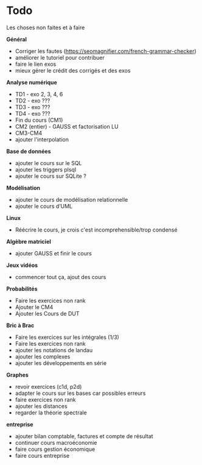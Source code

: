 # Todo

Les choses non faites et à faire

**Général**
* Corriger les fautes (https://seomagnifier.com/french-grammar-checker)
* améliorer le tutoriel pour contribuer
* faire le lien exos
* mieux gérer le crédit des corrigés et des exos

**Analyse numérique**
* TD1 - exo 2, 3, 4, 6
* TD2 - exo ???
* TD3 - exo ???
* TD4 - exo ???
* Fin du cours (CM1)
* CM2 (entier) - GAUSS et factorisation LU
* CM3-CM4
* ajouter l'interpolation

**Base de données**
* ajouter le cours sur le SQL
* ajouter les triggers plsql
* ajouter le cours sur SQLite ?

**Modélisation**
* ajouter le cours de modélisation relationnelle
* ajouter le cours d’UML

**Linux**
* Réécrire le cours, je crois c'est incomprehensible/trop condensé

**Algèbre matriciel**
* ajouter GAUSS et finir le cours

**Jeux vidéos**
* commencer tout ça, ajout des cours

**Probabilités**
* Faire les exercices non rank
* Ajouter le CM4
* Ajouter les Cours de DUT

**Bric à Brac**
* Faire les exercices sur les intégrales (1/3)
* Faire les exercices non rank
* ajouter les notations de landau
* ajouter les complexes
* ajouter les développements en série

**Graphes**
* revoir exercices (c1d, p2d)
* adapter le cours sur les bases car possibles erreurs
* faire exercices non rank
* ajouter les distances
* regarder la théorie spectrale

**entreprise**
* ajouter bilan comptable, factures et compte de résultat
* continuer cours macroéconomie
* faire cours gestion économique
* faire cours entreprise